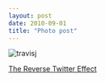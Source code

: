 ```yaml
---
layout: post
date: 2010-09-01
title: "Photo post"
---
```

![travisj](/images/d6df16b04d2d0a637532a2dbeb2485548a97d42a9a3a1ce1a76a9b362b062ba7.png)

<p><a href="http://github.com/blog/713-the-reverse-twitter-effect">The Reverse Twitter Effect</a></p> 